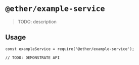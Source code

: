 # `@ether/example-service`

> TODO: description

## Usage

```
const exampleService = require('@ether/example-service');

// TODO: DEMONSTRATE API
```
